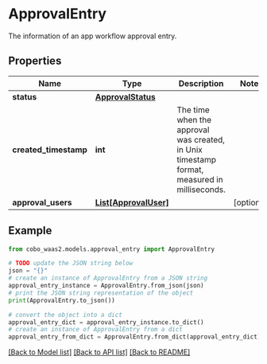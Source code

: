 # ApprovalEntry

The information of an app workflow approval entry.

## Properties

Name | Type | Description | Notes
------------ | ------------- | ------------- | -------------
**status** | [**ApprovalStatus**](ApprovalStatus.md) |  | 
**created_timestamp** | **int** | The time when the approval was created, in Unix timestamp format, measured in milliseconds. | 
**approval_users** | [**List[ApprovalUser]**](ApprovalUser.md) |  | [optional] 

## Example

```python
from cobo_waas2.models.approval_entry import ApprovalEntry

# TODO update the JSON string below
json = "{}"
# create an instance of ApprovalEntry from a JSON string
approval_entry_instance = ApprovalEntry.from_json(json)
# print the JSON string representation of the object
print(ApprovalEntry.to_json())

# convert the object into a dict
approval_entry_dict = approval_entry_instance.to_dict()
# create an instance of ApprovalEntry from a dict
approval_entry_from_dict = ApprovalEntry.from_dict(approval_entry_dict)
```
[[Back to Model list]](../README.md#documentation-for-models) [[Back to API list]](../README.md#documentation-for-api-endpoints) [[Back to README]](../README.md)


